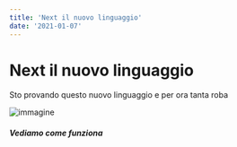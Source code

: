 ```yaml
---
title: 'Next il nuovo linguaggio'
date: '2021-01-07'
---
```


# Next il nuovo linguaggio

Sto provando questo nuovo linguaggio e per ora tanta roba

![immagine](../../images/caleb-george-iVXfOilGYHA-unsplash.jpg)

##### Vediamo come funziona